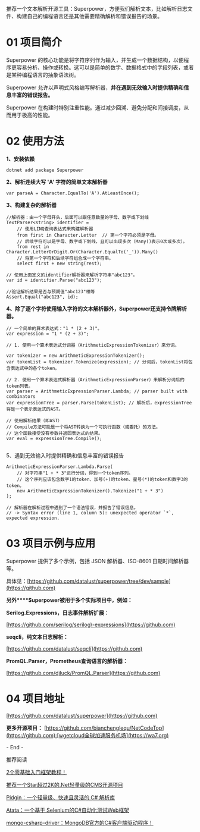 
推荐一个文本解析开源工具：Superpower，方便我们解析文本，比如解析日志文件、构建自己的编程语言还是其他需要精确解析和错误报告的场景。


# 01 项目简介


Superpower 的核心功能是将字符序列作为输入，并生成一个数据结构，以便程序更容易分析、操作或转换。这可以是简单的数字、数据格式中的字段列表，或者是某种编程语言的抽象语法树。


Superpower 允许以声明式风格编写解析器，**并在遇到无效输入时提供精确和信息丰富的错误报告。**


Superpower 在构建时特别注重性能。通过减少回溯、避免分配和间接调度，从而用于极高的性能。


# 02 使用方法


**1、安装依赖**



```
dotnet add package Superpower

```

**2、解析连续大写 'A' 字符的简单文本解析器**



```
var parseA = Character.EqualTo('A').AtLeastOnce();

```

**3、构建复杂的解析器**



```
//解析器：由一个字母开头，后面可以跟任意数量的字母、数字或下划线
TextParser<string> identifier =
    // 使用LINQ查询表达式来构建解析器
    from first in Character.Letter  // 第一个字符必须是字母。
    // 后续字符可以是字母、数字或下划线，且可以出现多次（Many()表示0次或多次）。
    from rest in Character.LetterOrDigit.Or(Character.EqualTo('_')).Many()
    // 将第一个字符和后续字符组合成一个字符串。
    select first + new string(rest);

// 使用上面定义的identifier解析器来解析字符串"abc123"。
var id = identifier.Parse("abc123");

//验证解析结果是否与预期值"abc123"相等
Assert.Equal("abc123", id);

```

**4、除了逐个字符使用输入字符的文本解析器外，Superpower还支持令牌解析器。**



```
// 一个简单的算术表达式："1 * (2 + 3)"。
var expression = "1 * (2 + 3)";

// 1. 使用一个算术表达式分词器（ArithmeticExpressionTokenizer）来分词。

var tokenizer = new ArithmeticExpressionTokenizer();
var tokenList = tokenizer.Tokenize(expression); // 分词后，tokenList将包含表达式中的各个token。

// 2. 使用一个算术表达式解析器（ArithmeticExpressionParser）来解析分词后的token列表。
var parser = ArithmeticExpressionParser.Lambda; // parser built with combinators
var expressionTree = parser.Parse(tokenList); // 解析后，expressionTree将是一个表示表达式的AST。

// 使用解析结果（即AST）
// Compile方法可能是一个将AST转换为一个可执行函数（或委托）的方法。
// 这个函数接受没有参数并返回表达式的结果。
var eval = expressionTree.Compile();


```

5、遇到无效输入时提供精确和信息丰富的错误报告



```
ArithmeticExpressionParser.Lambda.Parse(
    // 对字符串"1 + * 3"进行分词，得到一个token序列。
    // 这个序列应该包含数字1的token、加号(+)的token、星号(*)的token和数字3的token。
    new ArithmeticExpressionTokenizer().Tokenize("1 + * 3")
);

// 解析器在解析过程中遇到了一个语法错误，并报告了错误信息。
// -> Syntax error (line 1, column 5): unexpected operator `*`, expected expression.

```

# 03 项目示例与应用


Superpower 提供了多个示例，包括 JSON 解析器、ISO\-8601 日期时间解析器等。


具体见：[https://github.com/datalust/superpower/tree/dev/sample](https://github.com)


**另外\*\*\*\*Superpower被用于多个实际项目中，例如：**


**Serilog.Expressions，日志事件解析扩展：**


[https://github.com/serilog/serilog\-expressions](https://github.com)


**seqcli，纯文本日志解析：**


[https://github.com/datalust/seqcli](https://github.com)


**PromQL.Parser，Prometheus查询语言的解析器：**


[https://github.com/djluck/PromQL.Parser](https://github.com)


# 04 项目地址


[https://github.com/datalust/superpower](https://github.com)


**更多开源项目：** [https://github.com/bianchenglequ/NetCodeTop](https://github.com):[wgetcloud全球加速服务机场](https://wa7.org)


\- End \-


推荐阅读


[2个零基础入门框架教程！](https://github.com)


[推荐一个Star超过2K的.Net轻量级的CMS开源项目](https://github.com)


[Pidgin：一个轻量级、快速且灵活的 C\# 解析库](https://github.com)


[Atata：一个基于 Selenium的C\#自动化测试Web框架](https://github.com)


[mongo\-csharp\-driver：MongoDB官方的C\#客户端驱动程序！](https://github.com)


